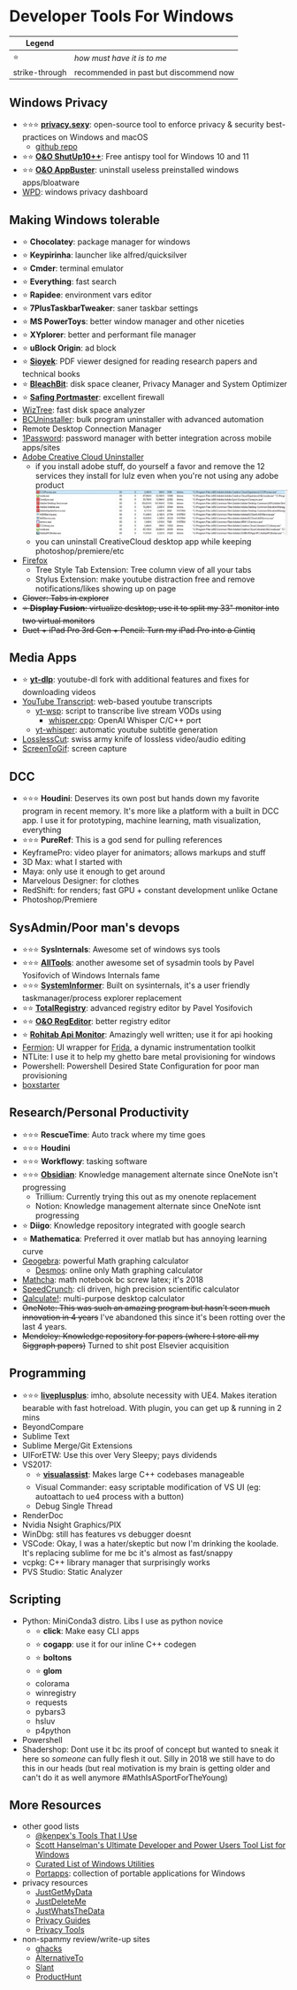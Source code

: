 # Developer Tools For Windows

|Legend||
|------|--|
|⭐|_how must have it is to me_|
|strike-through|recommended in past but discommend now|

## Windows Privacy

- ⭐⭐⭐ **[privacy.sexy](https://privacy.sexy)**: open-source tool to enforce privacy & security best-practices on Windows and macOS
  - [github repo](https://github.com/undergroundwires/privacy.sexy)
- ⭐⭐ **[O&O ShutUp10++](https://www.oo-software.com/en/shutup10)**: Free antispy tool for Windows 10 and 11
- ⭐⭐ **[O&O AppBuster](https://www.oo-software.com/en/ooappbuster)**: uninstall useless preinstalled windows apps/bloatware
- [WPD](https://wpd.app/): windows privacy dashboard

## Making Windows tolerable

- ⭐ **Chocolatey**: package manager for windows
- ⭐ **Keypirinha**: launcher like alfred/quicksilver
- ⭐ **Cmder**: terminal emulator
- ⭐ **Everything**: fast search
- ⭐ **Rapidee**: environment vars editor
- ⭐ **7PlusTaskbarTweaker**: saner taskbar settings
- ⭐ **MS PowerToys**: better window manager and other niceties
- ⭐ **XYplorer**: better and performant file manager
- ⭐ **uBlock Origin**: ad block
- ⭐ **[Sioyek](https://sioyek.info)**: PDF viewer designed for reading research papers and technical books
- ⭐ **[BleachBit](https://www.bleachbit.org)**: disk space cleaner, Privacy Manager and System Optimizer
- ⭐ **[Safing Portmaster](https://safing.io/)**: excellent firewall
- [WizTree](https://diskanalyzer.com): fast disk space analyzer
- [BCUninstaller](https://www.bcuninstaller.com): bulk program uninstaller with advanced automation
- Remote Desktop Connection Manager
- [1Password](https://1password.com/): password manager with better integration across mobile apps/sites
- [Adobe Creative Cloud Uninstaller](https://helpx.adobe.com/creative-cloud/help/uninstall-creative-cloud-desktop-app.html)
  - if you install adobe stuff, do yourself a favor and remove the 12 services they install for lulz even when you're not using any adobe product
    ![](_assets/../../_assets/adobe-cc-remove.jpg)
  - you can uninstall CreativeCloud desktop app while keeping photoshop/premiere/etc
- [Firefox](https://www.mozilla.org/en-US/firefox)
  - Tree Style Tab Extension: Tree column view of all your tabs
  - Stylus Extension: make youtube distraction free and remove notifications/likes showing up on page
- ~~Clover: Tabs in explorer~~
- ~~⭐ **Display Fusion**: virtualize desktop; use it to split my 33" monitor into two virtual monitors~~
- ~~Duet + iPad Pro 3rd Gen + Pencil: Turn my iPad Pro into a Cintiq~~

## Media Apps

- ⭐ **[yt-dlp](https://github.com/yt-dlp/yt-dlp)**: youtube-dl fork with additional features and fixes for downloading videos
- [YouTube Transcript](https://youtubetranscript.com/): web-based youtube transcripts
  - [yt-wsp](https://github.com/ggerganov/whisper.cpp/blob/master/examples/yt-wsp.sh): script to transcribe live stream VODs using
    - [whisper.cpp](https://github.com/ggerganov/whisper.cpp): OpenAI Whisper C/C++ port
  - [yt-whisper](https://github.com/m1guelpf/yt-whisper): automatic youtube subtitle generation
- [LosslessCut](https://mifi.no/losslesscut/): swiss army knife of lossless video/audio editing
- [ScreenToGif](https://www.screentogif.com/): screen capture

## DCC

- ⭐⭐⭐ **Houdini**: Deserves its own post but hands down my favorite program in recent memory. It's more like a platform with a built in DCC app. I use it for prototyping, machine learning, math visualization, everything
- ⭐⭐⭐ **PureRef**: This is a god send for pulling references
- KeyframePro: video player for animators; allows markups and stuff
- 3D Max: what I started with
- Maya: only use it enough to get around
- Marvelous Designer: for clothes
- RedShift: for renders; fast GPU + constant development unlike Octane
- Photoshop/Premiere

## SysAdmin/Poor man's devops

- ⭐⭐⭐ **SysInternals**: Awesome set of windows sys tools
- ⭐⭐⭐ **[AllTools](https://github.com/zodiacon/AllTools)**: another awesome set of sysadmin tools by Pavel Yosifovich of Windows Internals fame
- ⭐⭐⭐ **[SystemInformer](https://systeminformer.sourceforge.io)**: Built on sysinternals, it's a user friendly taskmanager/process explorer replacement
- ⭐⭐ **[TotalRegistry](https://github.com/zodiacon/TotalRegistry)**: advanced registry editor by Pavel Yosifovich
- ⭐⭐ **[O&O RegEditor](https://www.oo-software.com/en/ooregeditor)**: better registry editor
- ⭐ **[Rohitab Api Monitor](http://www.rohitab.com/apimonitor)**: Amazingly well written; use it for api hooking
- [Fermion](https://github.com/FuzzySecurity/Fermion): UI wrapper for [Frida](https://frida.re/), a dynamic instrumentation toolkit
- NTLite: I use it to help my ghetto bare metal provisioning for windows
- Powershell: Powershell Desired State Configuration for poor man provisioning
- [boxstarter](https://boxstarter.org/)

## Research/Personal Productivity

- ⭐⭐⭐ **RescueTime**: Auto track where my time goes
- ⭐⭐⭐ **Houdini**
- ⭐⭐⭐ **Workflowy**: tasking software
- ⭐⭐⭐ **[Obsidian](https://obsidian.md)**: Knowledge management alternate since OneNote isn't progressing
  - Trillium: Currently trying this out as my onenote replacement
  - Notion: Knowledge management alternate since OneNote isnt progressing
- ⭐ **Diigo**: Knowledge repository integrated with google search
- ⭐ **Mathematica**: Preferred it over matlab but has annoying learning curve
- [Geogebra](https://www.geogebra.org/): powerful Math graphing calculator
  - [Desmos](https://www.desmos.com/): online only Math graphing calculator
- [Mathcha](https://www.mathcha.io/): math notebook bc screw latex; it's 2018
- [SpeedCrunch](https://speedcrunch.org/): cli driven, high precision scientific calculator
- [Qalculate!](https://qalculate.github.io/): multi-purpose desktop calculator
- ~~OneNote: This was such an amazing program but hasn't seen much innovation in 4 years~~ I've abandoned this since it's been rotting over the last 4 years.
- ~~Mendeley: Knowledge repository for papers (where I store all my Siggraph papers)~~ Turned to shit post Elsevier acquisition

## Programming

- ⭐⭐⭐ **[liveplusplus](https://molecular-matters.com/products_livepp.html)**: imho, absolute necessity with UE4. Makes iteration bearable with fast hotreload. With plugin, you can get up & running in 2 mins
- BeyondCompare
- Sublime Text
- Sublime Merge/Git Extensions
- UIForETW: Use this over Very Sleepy; pays dividends
- VS2017:
  - ⭐ **[visualassist](https://twitter.com/visualassist)**: Makes large C++ codebases manageable
  - Visual Commander: easy scriptable modification of VS UI (eg: autoattach to ue4 process with a button)
  - Debug Single Thread
- RenderDoc
- Nvidia Nsight Graphics/PIX
- WinDbg: still has features vs debugger doesnt
- VSCode: Okay, I was a hater/skeptic but now I'm drinking the koolade. It's replacing sublime for me bc it's almost as fast/snappy
- vcpkg: C++ library manager that surprisingly works
- PVS Studio: Static Analyzer

## Scripting

- Python: MiniConda3 distro. Libs I use as python novice
  - ⭐ **click**: Make easy CLI apps
  - ⭐ **cogapp**: use it for our inline C++ codegen
  - ⭐ **boltons**
  - ⭐ **glom**
  - colorama
  - winregistry
  - requests
  - pybars3
  - hsluv
  - p4python
- Powershell
- Shadershop: Dont use it bc its proof of concept but wanted to sneak it here so _someone_ can fully flesh it out. Silly in 2018 we still have to do this in our heads (but real motivation is my brain is getting older and can't do it as well anymore #MathIsASportForTheYoung)

## More Resources

- other good lists
  - [@kenpex's Tools That I Use](https://c0de517e.blogspot.com/2011/04/2011-tools-that-i-use.html)
  - [Scott Hanselman's Ultimate Developer and Power Users Tool List for Windows](https://hanselman.com/tools)
  - [Curated List of Windows Utilities](https://orga.cat/windows-utilities)
  - [Portapps](https://portapps.io/): collection of portable applications for Windows
- privacy resources
  - [JustGetMyData](https://justgetmydata.com)
  - [JustDeleteMe](https://justdeleteme.xyz)
  - [JustWhatsTheData](https://justwhatsthedata.github.io)
  - [Privacy Guides](https://www.privacyguides.org)
  - [Privacy Tools](https://www.privacytools.io)
- non-spammy review/write-up sites
  - [ghacks](https://www.ghacks.net/)
  - [AlternativeTo](https://alternativeto.net/)
  - [Slant](https://www.slant.co/)
  - [ProductHunt](https://www.producthunt.com)
